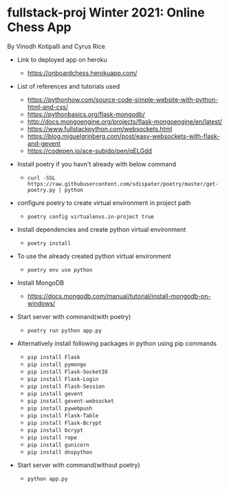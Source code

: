 # fullstack-proj Winter 2021: Online Chess App
  By Vinodh Kotipalli and Cyrus Rice
- Link to deployed app on heroku 
    - https://onboardchess.herokuapp.com/
- List of references and tutorials used
    - https://pythonhow.com/source-code-simple-website-with-python-html-and-css/
    - https://pythonbasics.org/flask-mongodb/
    - http://docs.mongoengine.org/projects/flask-mongoengine/en/latest/
    - https://www.fullstackpython.com/websockets.html
    - https://blog.miguelgrinberg.com/post/easy-websockets-with-flask-and-gevent
    - https://codepen.io/ace-subido/pen/qELGdd


- Install poetry if you havn't already with below command
    - `curl -SSL https://raw.githubusercontent.com/sdispater/poetry/master/get-poetry.py | python`

- configure poetry to create virtual environment in project path
    - `poetry config virtualenvs.in-project true`

- Install dependencies and create python virtual environment 
    - `poetry install`

- To use the already created python virtual environment 
    - `poetry env use python`

- Install MongoDB
    - https://docs.mongodb.com/manual/tutorial/install-mongodb-on-windows/

- Start server with command(with poetry)
    - `poetry run python app.py`
- Alternatively install following packages in python using pip commands 
   - `pip install Flask`
   - `pip install pymongo`
   - `pip install Flask-SocketIO`
   - `pip install Flask-Login`   
   - `pip install Flask-Session`
   - `pip install gevent`
   - `pip install gevent-websocket`
   - `pip install pywebpush`   
   - `pip install Flask-Table`
   - `pip install Flask-Bcrypt`
   - `pip install bcrypt`
   - `pip install rope`   
   - `pip install gunicorn`
   - `pip install dnspython`
- Start server with command(without poetry)
    - `python app.py`

